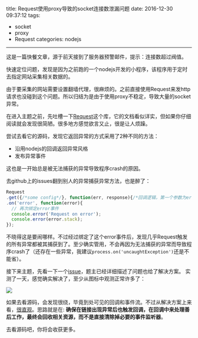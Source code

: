 title: Request使用proxy导致的socket连接数泄漏问题
date: 2016-12-30 09:37:12
tags:
- socket
- proxy
- Request
categories: nodejs
---

这是一篇快餐文章，源于前天接到了服务器预警邮件，提示：连接数超过阀值。

快速定位问题，发现是因为之前跑的一个nodejs开发的小程序，该程序用于定时去指定网站采集相关数据的。

由于要采集的网站需要设置翻墙代理，很麻烦的。之前直接使用Request来发http请求也没碰到这个问题。所以归结为是由于使用proxy不稳定，导致大量的socket异常。

在进入主题之前，先吐槽一下[Request](https://github.com/request/request)这个库，它的文档看似详实，但如果你仔细阅读就会发现很简陋。很多地方感觉欲言又止，很是让人烦躁。

尝试去看它的源码，发现它返回异常的方式采用了2种不同的方法：

- 沿用nodejs的回调返回异常风格
- 发布异常事件

这也是一开始总是被无法捕获的异常导致程序crash的原因。

去github上的issues翻到别人的异常捕获异常方法，也是醉了：

```javascript
Request
.get({/*some config*/}, function(err, response){/*回调逻辑，第一个参数为error*/})
.on('error', function(error){
  // 再次绑定error事件
  console.error('Request on error');
  console.error(error.stack);
});
```

不晓得这是要闹哪样。不过经过绑定了这个error事件后，发现几乎Request触发的所有异常都被其捕获到了。至少确实管用，不会再因为无法捕获的异常而导致程序crash了（还存在一些异常，我建议`process.on('uncaughtException')`还是不能省）。

接下来主题，先看一下一个[issue](https://github.com/request/request/issues/2440)，题主已经详细描述了问题也给了解决方案。
实测了一天，感觉确实解决了，至少从图标中观测正常许多了：

![](http://pic.yupoo.com/kazaff/G7abDTNi/medish.jpg)

如果去看源码，会发现很绕，毕竟到处可见的回调和事件流。不过从解决方案上来看，[很直观](https://github.com/koichik/node-tunnel/pull/21/commits/6218c612d005d0cbab3cf133ccd20b9a21a2aa4d)。思路就是在: **确保在链接出现异常后也触发回调，在回调中来处理善后工作，最终会回收相关资源，而不是直接清除掉必要的事件监听器**。

去看源码吧，你将会收获更多。
